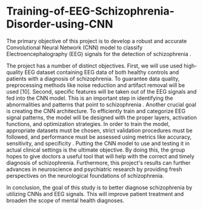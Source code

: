 # Training-of-EEG-Schizophrenia-Disorder-using-CNN
The primary objective of this project is to develop a robust and accurate Convolutional Neural Network (CNN) model to classify Electroencephalography (EEG) signals for the detection of schizophrenia . 

The project has a number of distinct objectives. First, we will use used high-quality EEG dataset containing EEG data of both healthy controls and patients with a diagnosis of schizophrenia. To guarantee data quality, preprocessing methods like noise reduction and artifact removal will be used [10]. Second, specific features will be taken out of the EEG signals and fed into the CNN model. This is an important step in identifying the abnormalities and patterns that point to schizophrenia .
Another crucial goal is creating the CNN architecture. To efficiently train and categorize EEG signal patterns, the model will be designed with the proper layers, activation functions, and optimization strategies. In order to train the model, appropriate datasets must be chosen, strict validation procedures must be followed, and performance must be assessed using metrics like accuracy, sensitivity, and specificity .
Putting the CNN model to use and testing it in actual clinical settings is the ultimate objective. By doing this, the group hopes to give doctors a useful tool that will help with the correct and timely diagnosis of schizophrenia. Furthermore, this project's results can further advances in neuroscience and psychiatric research by providing fresh perspectives on the neurological foundations of schizophrenia.

In conclusion, the goal of this study is to better diagnose schizophrenia by utilizing CNNs and EEG signals. This will improve patient treatment and broaden the scope of mental health diagnoses.


